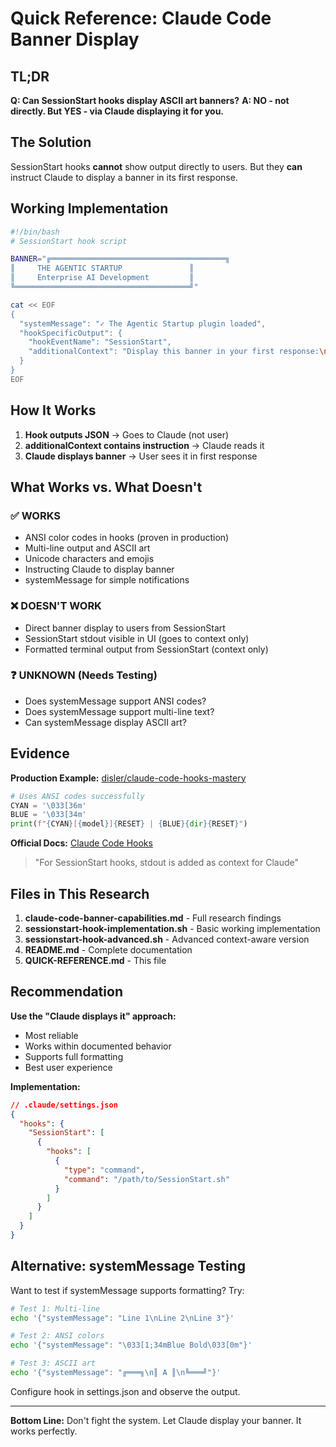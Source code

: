 # Quick Reference: Claude Code Banner Display

## TL;DR

**Q: Can SessionStart hooks display ASCII art banners?**
**A: NO - not directly. But YES - via Claude displaying it for you.**

## The Solution

SessionStart hooks **cannot** show output directly to users. But they **can** instruct Claude to display a banner in its first response.

## Working Implementation

```bash
#!/bin/bash
# SessionStart hook script

BANNER="╔═══════════════════════════════════════╗
║     THE AGENTIC STARTUP               ║
║     Enterprise AI Development         ║
╚═══════════════════════════════════════╝"

cat << EOF
{
  "systemMessage": "✓ The Agentic Startup plugin loaded",
  "hookSpecificOutput": {
    "hookEventName": "SessionStart",
    "additionalContext": "Display this banner in your first response:\n\n${BANNER}\n\nThen inform the user that The Agentic Startup plugin is active."
  }
}
EOF
```

## How It Works

1. **Hook outputs JSON** → Goes to Claude (not user)
2. **additionalContext contains instruction** → Claude reads it
3. **Claude displays banner** → User sees it in first response

## What Works vs. What Doesn't

### ✅ WORKS
- ANSI color codes in hooks (proven in production)
- Multi-line output and ASCII art
- Unicode characters and emojis
- Instructing Claude to display banner
- systemMessage for simple notifications

### ❌ DOESN'T WORK
- Direct banner display to users from SessionStart
- SessionStart stdout visible in UI (goes to context only)
- Formatted terminal output from SessionStart (context only)

### ❓ UNKNOWN (Needs Testing)
- Does systemMessage support ANSI codes?
- Does systemMessage support multi-line text?
- Can systemMessage display ASCII art?

## Evidence

**Production Example:** [disler/claude-code-hooks-mastery](https://github.com/disler/claude-code-hooks-mastery)
```python
# Uses ANSI codes successfully
CYAN = '\033[36m'
BLUE = '\033[34m'
print(f"{CYAN}[{model}]{RESET} | {BLUE}{dir}{RESET}")
```

**Official Docs:** [Claude Code Hooks](https://docs.claude.com/en/docs/claude-code/hooks)
> "For SessionStart hooks, stdout is added as context for Claude"

## Files in This Research

1. **claude-code-banner-capabilities.md** - Full research findings
2. **sessionstart-hook-implementation.sh** - Basic working implementation
3. **sessionstart-hook-advanced.sh** - Advanced context-aware version
4. **README.md** - Complete documentation
5. **QUICK-REFERENCE.md** - This file

## Recommendation

**Use the "Claude displays it" approach:**
- Most reliable
- Works within documented behavior
- Supports full formatting
- Best user experience

**Implementation:**
```json
// .claude/settings.json
{
  "hooks": {
    "SessionStart": [
      {
        "hooks": [
          {
            "type": "command",
            "command": "/path/to/SessionStart.sh"
          }
        ]
      }
    ]
  }
}
```

## Alternative: systemMessage Testing

Want to test if systemMessage supports formatting? Try:

```bash
# Test 1: Multi-line
echo '{"systemMessage": "Line 1\nLine 2\nLine 3"}'

# Test 2: ANSI colors
echo '{"systemMessage": "\033[1;34mBlue Bold\033[0m"}'

# Test 3: ASCII art
echo '{"systemMessage": "╔═══╗\n║ A ║\n╚═══╝"}'
```

Configure hook in settings.json and observe the output.

---

**Bottom Line:** Don't fight the system. Let Claude display your banner. It works perfectly.
